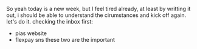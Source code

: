 So yeah today is a new week, but I feel tired already, at least by writting it out, i should be able to understand the cirumstances and kick off again. let's do it.
checking the inbox first:
- pias website
- flexpay sns
these two are the important